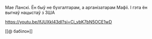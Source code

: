 

Мае Ланскі. Ён быў не бухгалтарам, а арганізатарам Мафіі. І гэта ён выгнаў нацыстаў з ЗША

https://youtu.be/IfJUXkI43dI?si=Ci_vbK7bN5OCE1wD

[[@ бабілон]]
